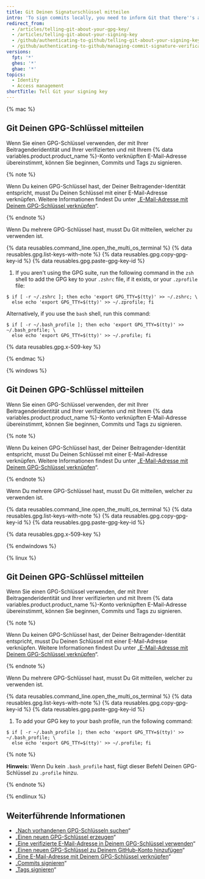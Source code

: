 ```yaml
---
title: Git Deinen Signaturschlüssel mitteilen
intro: 'To sign commits locally, you need to inform Git that there''s a GPG or X.509 key you''d like to use.'
redirect_from:
  - /articles/telling-git-about-your-gpg-key/
  - /articles/telling-git-about-your-signing-key
  - /github/authenticating-to-github/telling-git-about-your-signing-key
  - /github/authenticating-to-github/managing-commit-signature-verification/telling-git-about-your-signing-key
versions:
  fpt: '*'
  ghes: '*'
  ghae: '*'
topics:
  - Identity
  - Access management
shortTitle: Tell Git your signing key
---
```


{% mac %}

## Git Deinen GPG-Schlüssel mitteilen

Wenn Sie einen GPG-Schlüssel verwenden, der mit Ihrer Beitragenderidentität und Ihrer verifizierten und mit Ihrem {% data variables.product.product_name %}-Konto verknüpften E-Mail-Adresse übereinstimmt, können Sie beginnen, Commits und Tags zu signieren.

{% note %}

Wenn Du keinen GPG-Schlüssel hast, der Deiner Beitragender-Identität entspricht, musst Du Deinen Schlüssel mit einer E-Mail-Adresse verknüpfen. Weitere Informationen findest Du unter „[E-Mail-Adresse mit Deinem GPG-Schlüssel verknüpfen](/articles/associating-an-email-with-your-gpg-key)“.

{% endnote %}

Wenn Du mehrere GPG-Schlüssel hast, musst Du Git mitteilen, welcher zu verwenden ist.

{% data reusables.command_line.open_the_multi_os_terminal %}
{% data reusables.gpg.list-keys-with-note %}
{% data reusables.gpg.copy-gpg-key-id %}
{% data reusables.gpg.paste-gpg-key-id %}
1. If you aren't using the GPG suite, run the following command in the `zsh` shell to add the GPG key to your `.zshrc` file, if it exists, or your `.zprofile` file:
  ```shell
  $ if [ -r ~/.zshrc ]; then echo 'export GPG_TTY=$(tty)' >> ~/.zshrc; \
    else echo 'export GPG_TTY=$(tty)' >> ~/.zprofile; fi
  ```
  Alternatively, if you use the `bash` shell, run this command:
  ```shell
  $ if [ -r ~/.bash_profile ]; then echo 'export GPG_TTY=$(tty)' >> ~/.bash_profile; \
    else echo 'export GPG_TTY=$(tty)' >> ~/.profile; fi
  ```

{% data reusables.gpg.x-509-key %}

{% endmac %}

{% windows %}

## Git Deinen GPG-Schlüssel mitteilen

Wenn Sie einen GPG-Schlüssel verwenden, der mit Ihrer Beitragenderidentität und Ihrer verifizierten und mit Ihrem {% data variables.product.product_name %}-Konto verknüpften E-Mail-Adresse übereinstimmt, können Sie beginnen, Commits und Tags zu signieren.

{% note %}

Wenn Du keinen GPG-Schlüssel hast, der Deiner Beitragender-Identität entspricht, musst Du Deinen Schlüssel mit einer E-Mail-Adresse verknüpfen. Weitere Informationen findest Du unter „[E-Mail-Adresse mit Deinem GPG-Schlüssel verknüpfen](/articles/associating-an-email-with-your-gpg-key)“.

{% endnote %}

Wenn Du mehrere GPG-Schlüssel hast, musst Du Git mitteilen, welcher zu verwenden ist.

{% data reusables.command_line.open_the_multi_os_terminal %}
{% data reusables.gpg.list-keys-with-note %}
{% data reusables.gpg.copy-gpg-key-id %}
{% data reusables.gpg.paste-gpg-key-id %}

{% data reusables.gpg.x-509-key %}

{% endwindows %}

{% linux %}

## Git Deinen GPG-Schlüssel mitteilen

Wenn Sie einen GPG-Schlüssel verwenden, der mit Ihrer Beitragenderidentität und Ihrer verifizierten und mit Ihrem {% data variables.product.product_name %}-Konto verknüpften E-Mail-Adresse übereinstimmt, können Sie beginnen, Commits und Tags zu signieren.

{% note %}

Wenn Du keinen GPG-Schlüssel hast, der Deiner Beitragender-Identität entspricht, musst Du Deinen Schlüssel mit einer E-Mail-Adresse verknüpfen. Weitere Informationen findest Du unter „[E-Mail-Adresse mit Deinem GPG-Schlüssel verknüpfen](/articles/associating-an-email-with-your-gpg-key)“.

{% endnote %}

Wenn Du mehrere GPG-Schlüssel hast, musst Du Git mitteilen, welcher zu verwenden ist.

{% data reusables.command_line.open_the_multi_os_terminal %}
{% data reusables.gpg.list-keys-with-note %}
{% data reusables.gpg.copy-gpg-key-id %}
{% data reusables.gpg.paste-gpg-key-id %}
1. To add your GPG key to your bash profile, run the following command:
  ```shell
  $ if [ -r ~/.bash_profile ]; then echo 'export GPG_TTY=$(tty)' >> ~/.bash_profile; \
    else echo 'export GPG_TTY=$(tty)' >> ~/.profile; fi
  ```
  {% note %}

  **Hinweis:** Wenn Du kein `.bash_profile` hast, fügt dieser Befehl Deinen GPG-Schlüssel zu `.profile` hinzu.

  {% endnote %}

{% endlinux %}

## Weiterführende Informationen

- „[Nach vorhandenen GPG-Schlüsseln suchen](/articles/checking-for-existing-gpg-keys)“
- „[Einen neuen GPG-Schlüssel erzeugen](/articles/generating-a-new-gpg-key)“
- „[Eine verifizierte E-Mail-Adresse in Deinem GPG-Schlüssel verwenden](/articles/using-a-verified-email-address-in-your-gpg-key)“
- „[Einen neuen GPG-Schlüssel zu Deinem GitHub-Konto hinzufügen](/articles/adding-a-new-gpg-key-to-your-github-account)“
- „[Eine E-Mail-Adresse mit Deinem GPG-Schlüssel verknüpfen](/articles/associating-an-email-with-your-gpg-key)“
- „[Commits signieren](/articles/signing-commits)“
- „[Tags signieren](/articles/signing-tags)“

